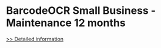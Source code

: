 # BarcodeOCR Small Business - Maintenance 12 months
[>> Detailed information](https://secure.shareit.com/shareit/product.html?productid=300624180&affiliateid=200057808)